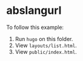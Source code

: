 # abslangurl

To follow this example:
1. Run `hugo` on this folder.
2. View `layouts/list.html`.
3. View `public/index.html`.